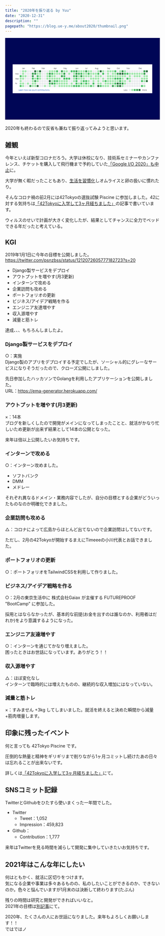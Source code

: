 ```yaml
---
title: "2020年を振り返る by Yuu"
date: "2020-12-31"
description: ""
pagepath: "https://blog.ue-y.me/about2020/thumbnail.png"
---
```


![2020年の草原](./about2020.png)

2020年も終わるので反省も兼ねて振り返ってみようと思います。

## 雑観

今年といえば新型コロナだろう。大学は休校になり、技術系セミナーやカンファレンス、チケットを購入して飛行機まで予約していた[「Google I/O 2020」も中止](https://twitter.com/psnzbss/status/1234989188316946432?s=20)に。

大学が無く暇だったこともあり、[生活を習慣化](https://blog.ue-y.me/springvacation2020/)しオムライスと卵の扱いに慣れたり。

そんなコロナ禍の前2月には42Tokyoの選抜試験 Piscine に参加しました。42に対する気持ちは[「42Tokyoに入学して3ヶ月経ちました」](https://blog.ue-y.me/42tokyo/)の記事で書いています。

ウィルスのせいで計画が大きく変化したが、結果としてチャンスに全力でベッドできる年だったと考えている。

## KGI
2019年1月1日に今年の目標を公開しました。
https://twitter.com/psnzbss/status/1212072605777182723?s=20

- Django製サービスをデプロイ
- アウトプットを増やす(月3更新)
- インターンで攻める
- 企業訪問も攻める
- ポートフォリオの更新
- ビジネス/アイデア戦略を作る
- エンジニア友達増やす
- 収入源増やす
- 減量と筋トレ

達成、、、もちろんしましたよ。

### Django製サービスをデプロイ
○：実施  
Django製のアプリをデプロイする予定でしたが、ソーシャル的にグレーなサービスになりそうだったので、クローズ公開にしました。

先日参加したハッカソンでGolangを利用したアプリケーションを公開しました。  
URL：https://ema-generator.herokuapp.com/

### アウトプットを増やす(月3更新)
×：14本  
ブログを新しくしたので開発がメインになってしまったことと、就活がかなり忙しいため更新が出来ず結果として14本の公開となった。

来年は倍以上公開したいお気持ちです。

### インターンで攻める
○：インターン攻めました。
- ソフトバンク
- DMM
- メドレー

それぞれ異なるドメイン・業務内容でしたが、自分の目標とする企業がどういったものなのか明確化できました。

### 企業訪問も攻める
△：コロナによって広島からほとんど出てないので企業訪問はしてないです。

ただし、2月の42Tokyoが開始するまえにTimeeeの小川代表とお話できました。

### ポートフォリオの更新
○：ポートフォリオをTailwindCSSを利用して作りました。

### ビジネス/アイデア戦略を作る
○：2月の東京生活中に 株式会社Gaiax が主催する FUTUREPROOF "BootCamp" に参加した。

採用とはならなかったが、基本的な前提(お金を出すのは誰なのか、利用者はだれか)をより意識するようになった。

### エンジニア友達増やす
○：インターンを通じてかなり増えました。  
困ったときはお世話になっています。ありがとう！！

### 収入源増やす
△：ほぼ変化なし  
インターンで臨時的には増えたものの、継続的な収入増加にはなっていない。

### 減量と筋トレ
×：すみません +3kg してしまいました。就活を終えると決めた瞬間から減量+筋肉増量します。

## 印象に残ったイベント
何と言っても 42Tokyo Piscine です。

圧倒的な熱量と精神をギリギリまで削りながら1ヶ月コミットし続けたあの日々は忘れることが出来ないです。

詳しくは[「42Tokyoに入学して3ヶ月経ちました」](https://blog.ue-y.me/42tokyo/)にて。

## SNSコミット記録
TwitterとGithubをひたすら使いまくった一年間でした。

- Twitter
    - Tweet：1,052
    - Impression：459,823 
- Github：
    - Contribution：1,777

来年はTwitterを見る時間を減らして開発に集中していきたいお気持ちです。

## 2021年はこんな年にしたい
何はともかく、就活に区切りをつけます。  
気になる企業や事業は多々あるものの、私のしたいことができるのか、できないのか。色々と悩んでいますが1月末のは決断して終わります(たぶん)

残りの時間は研究と開発ができればいいなと。  
2021年の目標は[別記事](https://blog.ue-y.me/goal2021/)にて。

2020年、たくさんの人にお世話になりました。来年もよろしくお願いします！！  
ではではノ